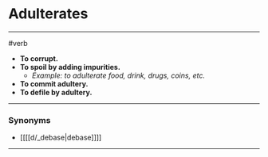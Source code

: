 # Adulterates
---
#verb
- **To corrupt.**
- **To spoil by adding impurities.**
	- _Example: to adulterate food, drink, drugs, coins, etc._
- **To commit adultery.**
- **To defile by adultery.**
---
### Synonyms
- [[[[d/_debase|debase]]]]
---
